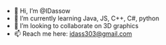 - 👋 Hi, I’m @IDassow
- 🌱 I’m currently learning Java, JS, C++, C#, python
- 💞️ I’m looking to collaborate on 3D graphics
- 📫 Reach me here: idass303@gmail.com

<!---
IDassow/IDassow is a ✨ special ✨ repository because its `README.md` (this file) appears on your GitHub profile.
You can click the Preview link to take a look at your changes.
--->
